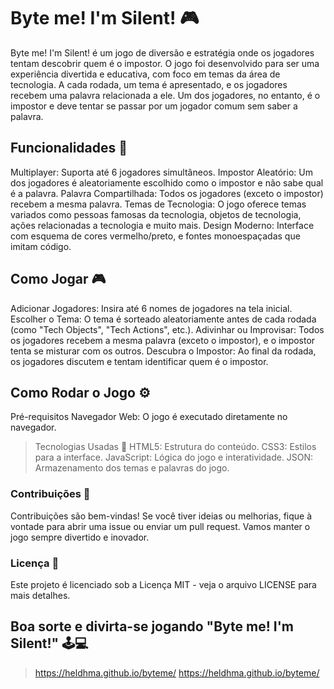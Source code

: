 # Byte me! I'm Silent! 🎮
Byte me! I'm Silent! é um jogo de diversão e estratégia onde os jogadores tentam descobrir quem é o impostor. O jogo foi desenvolvido para ser uma experiência divertida e educativa, com foco em temas da área de tecnologia. A cada rodada, um tema é apresentado, e os jogadores recebem uma palavra relacionada a ele. Um dos jogadores, no entanto, é o impostor e deve tentar se passar por um jogador comum sem saber a palavra.

 ## Funcionalidades 🔧
Multiplayer: Suporta até 6 jogadores simultâneos.
Impostor Aleatório: Um dos jogadores é aleatoriamente escolhido como o impostor e não sabe qual é a palavra.
Palavra Compartilhada: Todos os jogadores (exceto o impostor) recebem a mesma palavra.
Temas de Tecnologia: O jogo oferece temas variados como pessoas famosas da tecnologia, objetos de tecnologia, ações relacionadas a tecnologia e muito mais.
Design Moderno: Interface com esquema de cores vermelho/preto, e fontes monoespaçadas que imitam código.


## Como Jogar 🎮
Adicionar Jogadores: Insira até 6 nomes de jogadores na tela inicial.
Escolher o Tema: O tema é sorteado aleatoriamente antes de cada rodada (como "Tech Objects", "Tech Actions", etc.).
Adivinhar ou Improvisar: Todos os jogadores recebem a mesma palavra (exceto o impostor), e o impostor tenta se misturar com os outros.
Descubra o Impostor: Ao final da rodada, os jogadores discutem e tentam identificar quem é o impostor.


## Como Rodar o Jogo ⚙️
Pré-requisitos
Navegador Web: O jogo é executado diretamente no navegador.

> Tecnologias Usadas 🚀
HTML5: Estrutura do conteúdo.
CSS3: Estilos para a interface.
JavaScript: Lógica do jogo e interatividade.
JSON: Armazenamento dos temas e palavras do jogo.

### Contribuições 🤝
Contribuições são bem-vindas! Se você tiver ideias ou melhorias, fique à vontade para abrir uma issue ou enviar um pull request. Vamos manter o jogo sempre divertido e inovador.

### Licença 📄
Este projeto é licenciado sob a Licença MIT - veja o arquivo LICENSE para mais detalhes.

## Boa sorte e divirta-se jogando "Byte me! I'm Silent!" 🕹️💻
> https://heldhma.github.io/byteme/
https://heldhma.github.io/byteme/
